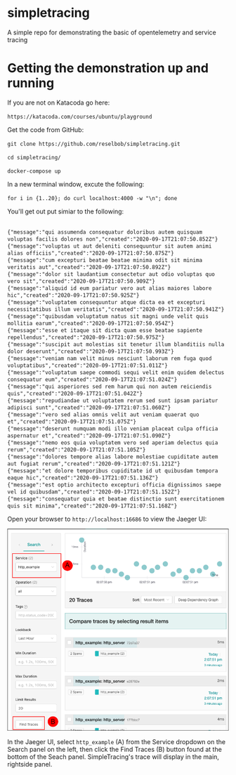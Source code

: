 # simpletracing
A simple repo for demonstrating the basic of opentelemetry and service tracing

# Getting the demonstration up and running

If you are not on Katacoda go here:

`https://katacoda.com/courses/ubuntu/playground`

Get the code from GitHub:

`git clone https://github.com/reselbob/simpletracing.git`

`cd simpletracing/`

`docker-compose up`

In a new terminal window, excute the following:

`for i in {1..20}; do curl localhost:4000 -w "\n"; done`

You'll get out put simiar to the following:

```

{"message":"qui assumenda consequatur doloribus autem quisquam voluptas facilis dolores non","created":"2020-09-17T21:07:50.852Z"}
{"message":"voluptas ut aut deleniti consequuntur sit autem animi alias officiis","created":"2020-09-17T21:07:50.875Z"}
{"message":"cum excepturi beatae beatae minima odit sit minima veritatis aut","created":"2020-09-17T21:07:50.892Z"}
{"message":"dolor sit laudantium consectetur aut odio voluptas quo vero sit","created":"2020-09-17T21:07:50.909Z"}
{"message":"aliquid id eum pariatur vero aut alias maiores labore hic","created":"2020-09-17T21:07:50.925Z"}
{"message":"voluptatem consequuntur atque dicta ea et excepturi necessitatibus illum veritatis","created":"2020-09-17T21:07:50.941Z"}
{"message":"quibusdam voluptatum natus sit magni unde velit quis mollitia earum","created":"2020-09-17T21:07:50.954Z"}
{"message":"esse et itaque sit dicta quam esse beatae sapiente repellendus","created":"2020-09-17T21:07:50.975Z"}
{"message":"suscipit aut molestias sit tenetur illum blanditiis nulla dolor deserunt","created":"2020-09-17T21:07:50.993Z"}
{"message":"veniam nam velit minus nesciunt laborum rem fuga quod voluptatibus","created":"2020-09-17T21:07:51.011Z"}
{"message":"voluptatum saepe commodi sequi velit enim quidem delectus consequatur eum","created":"2020-09-17T21:07:51.024Z"}
{"message":"qui asperiores sed rem harum qui non autem reiciendis quis","created":"2020-09-17T21:07:51.042Z"}
{"message":"repudiandae ut voluptatem rerum sed sunt ipsam pariatur adipisci sunt","created":"2020-09-17T21:07:51.060Z"}
{"message":"vero sed alias omnis velit aut veniam quaerat quo et","created":"2020-09-17T21:07:51.075Z"}
{"message":"deserunt numquam modi illo veniam placeat culpa officia aspernatur et","created":"2020-09-17T21:07:51.090Z"}
{"message":"nemo eos quia voluptatem vero sed aperiam delectus quia rerum","created":"2020-09-17T21:07:51.105Z"}
{"message":"dolores tempore alias labore molestiae cupiditate autem aut fugiat rerum","created":"2020-09-17T21:07:51.121Z"}
{"message":"et dolore temporibus cupiditate id ut quibusdam tempora eaque hic","created":"2020-09-17T21:07:51.136Z"}
{"message":"est optio architecto excepturi officia dignissimos saepe vel id quibusdam","created":"2020-09-17T21:07:51.152Z"}
{"message":"consequatur quia et beatae distinctio sunt exercitationem quis sit minima","created":"2020-09-17T21:07:51.168Z"}

```

Open your browser to `http://localhost:16686` to view the Jaeger UI:

![UI](./ui.png)

In the Jaeger UI, select `http_example` (A) from the Service dropdown on the Search panel on the left, then click the Find Traces (B) button found at the bottom of the Seach panel. SimpleTracing's trace will display in the main, rightside panel.


